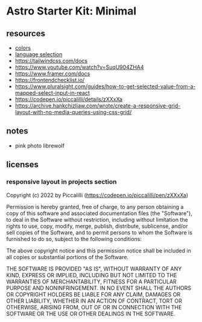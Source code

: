# Astro Starter Kit: Minimal

## resources

- [colors](https://colorhunt.co/palette/2c36393f4e4fa27b5cdcd7c9)
- [language selection](https://docs.astro.build/en/guides/integrations-guide/react/)
- https://tailwindcss.com/docs
- https://www.youtube.com/watch?v=SuqU904ZHA4
- https://www.framer.com/docs
- https://frontendchecklist.io/
- https://www.pluralsight.com/guides/how-to-get-selected-value-from-a-mapped-select-input-in-react
- https://codepen.io/piccalilli/details/zXXxXa
- https://archive.hankchizljaw.com/wrote/create-a-responsive-grid-layout-with-no-media-queries-using-css-grid/

## notes

- pink photo librewolf

## licenses

### responsive layout in projects section

Copyright (c) 2022 by Piccalilli (https://codepen.io/piccalilli/pen/zXXxXa)

Permission is hereby granted, free of charge, to any person obtaining a copy of this software and associated documentation files (the "Software"), to deal in the Software without restriction, including without limitation the rights to use, copy, modify, merge, publish, distribute, sublicense, and/or sell copies of the Software, and to permit persons to whom the Software is furnished to do so, subject to the following conditions:

The above copyright notice and this permission notice shall be included in all copies or substantial portions of the Software.

THE SOFTWARE IS PROVIDED "AS IS", WITHOUT WARRANTY OF ANY KIND, EXPRESS OR IMPLIED, INCLUDING BUT NOT LIMITED TO THE WARRANTIES OF MERCHANTABILITY, FITNESS FOR A PARTICULAR PURPOSE AND NONINFRINGEMENT. IN NO EVENT SHALL THE AUTHORS OR COPYRIGHT HOLDERS BE LIABLE FOR ANY CLAIM, DAMAGES OR OTHER LIABILITY, WHETHER IN AN ACTION OF CONTRACT, TORT OR OTHERWISE, ARISING FROM, OUT OF OR IN CONNECTION WITH THE SOFTWARE OR THE USE OR OTHER DEALINGS IN THE SOFTWARE.
